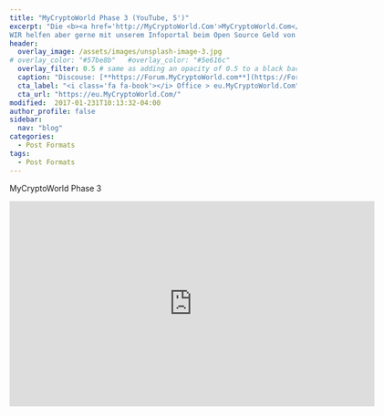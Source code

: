 ```yaml
---
title: "MyCryptoWorld Phase 3 (YouTube, 5')"
excerpt: "Die <b><a href='http://MyCryptoWorld.Com'>MyCryptoWorld.Com</a></b>munity hat Linux, Bitcoin oder den MCC nicht erfunden.
WIR helfen aber gerne mit unserem Infoportal beim Open Source Geld von Mensch zu Mensch."
header:
  overlay_image: /assets/images/unsplash-image-3.jpg
# overlay_color: "#57be8b"   #overlay_color: "#5e616c"
  overlay_filter: 0.5 # same as adding an opacity of 0.5 to a black background
  caption: "Discouse: [**https://Forum.MyCryptoWorld.com**](https://Forum.MyCryptoWorld.com){:target='_blank'}"
  cta_label: "<i class='fa fa-book'></i> Office > eu.MyCryptoWorld.Com"
  cta_url: "https://eu.MyCryptoWorld.Com/"
modified:  2017-01-231T10:13:32-04:00
author_profile: false
sidebar:
  nav: "blog"
categories:
  - Post Formats
tags:
  - Post Formats
---
```


MyCryptoWorld Phase 3

<iframe width="640" height="360" src="https://www.youtube-nocookie.com/embed/FDknEbxYPfU?controls=0&amp;showinfo=0" frameborder="0" allowfullscreen></iframe>

